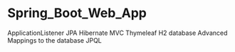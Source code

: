 # Spring_Boot_Web_App


ApplicationListener
JPA
Hibernate
MVC
Thymeleaf
H2 database
Advanced Mappings to the database
JPQL
